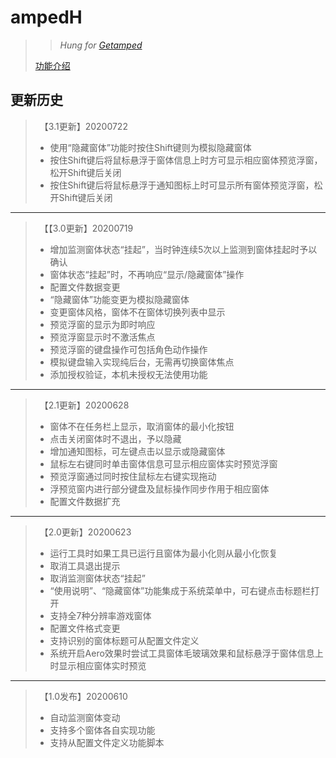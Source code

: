# ampedH
>>*Hung for [Getamped](http://bfo.sdo.com/)*
>
>[功能介绍](README.md)
## 更新历史
>　【3.1更新】20200722
>* 使用“隐藏窗体”功能时按住Shift键则为模拟隐藏窗体
>* 按住Shift键后将鼠标悬浮于窗体信息上时方可显示相应窗体预览浮窗，松开Shift键后关闭
>* 按住Shift键后将鼠标悬浮于通知图标上时可显示所有窗体预览浮窗，松开Shift键后关闭
>
---
>　【【3.0更新】20200719
>* 增加监测窗体状态“挂起”，当时钟连续5次以上监测到窗体挂起时予以确认
>* 窗体状态“挂起”时，不再响应“显示/隐藏窗体”操作
>* 配置文件数据变更
>* “隐藏窗体”功能变更为模拟隐藏窗体
>* 变更窗体风格，窗体不在窗体切换列表中显示
>* 预览浮窗的显示为即时响应
>* 预览浮窗显示时不激活焦点
>* 预览浮窗的键盘操作可包括角色动作操作
>* 模拟键盘输入实现纯后台，无需再切换窗体焦点
>* 添加授权验证，本机未授权无法使用功能
>
---
>　【2.1更新】20200628
>* 窗体不在任务栏上显示，取消窗体的最小化按钮
>* 点击关闭窗体时不退出，予以隐藏
>* 增加通知图标，可左键点击以显示或隐藏窗体
>* 鼠标左右键同时单击窗体信息可显示相应窗体实时预览浮窗
>* 预览浮窗通过同时按住鼠标左右键实现拖动
>* 浮预览窗内进行部分键盘及鼠标操作同步作用于相应窗体
>* 配置文件数据扩充
>
---
>　【2.0更新】20200623
>* 运行工具时如果工具已运行且窗体为最小化则从最小化恢复
>* 取消工具退出提示
>* 取消监测窗体状态“挂起”
>* “使用说明”、“隐藏窗体”功能集成于系统菜单中，可右键点击标题栏打开
>* 支持全7种分辨率游戏窗体
>* 配置文件格式变更
>* 支持识别的窗体标题可从配置文件定义
>* 系统开启Aero效果时尝试工具窗体毛玻璃效果和鼠标悬浮于窗体信息上时显示相应窗体实时预览
>
---
>　【1.0发布】20200610
>* 自动监测窗体变动
>* 支持多个窗体各自实现功能
>* 支持从配置文件定义功能脚本

